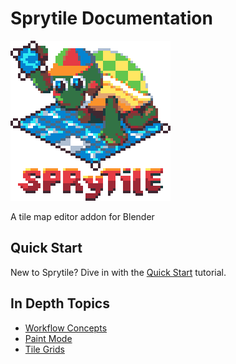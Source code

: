 # Sprytile Documentation
![Logo](img/sprytile-logo-4x.png)

A tile map editor addon for Blender

## Quick Start

New to Sprytile? Dive in with the [Quick Start](quick-start.md) tutorial.

## In Depth Topics

* [Workflow Concepts](workflow-concepts.md)
* [Paint Mode](paint-mode.md)
* [Tile Grids](tile-grids.md)

